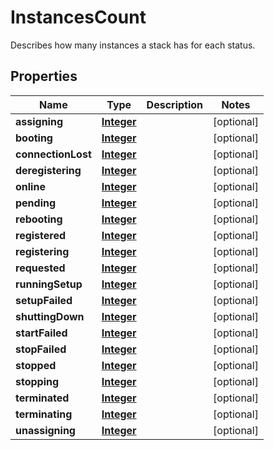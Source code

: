 

# InstancesCount

Describes how many instances a stack has for each status.

## Properties

| Name | Type | Description | Notes |
|------------ | ------------- | ------------- | -------------|
|**assigning** | [**Integer**](Integer.md) |  |  [optional] |
|**booting** | [**Integer**](Integer.md) |  |  [optional] |
|**connectionLost** | [**Integer**](Integer.md) |  |  [optional] |
|**deregistering** | [**Integer**](Integer.md) |  |  [optional] |
|**online** | [**Integer**](Integer.md) |  |  [optional] |
|**pending** | [**Integer**](Integer.md) |  |  [optional] |
|**rebooting** | [**Integer**](Integer.md) |  |  [optional] |
|**registered** | [**Integer**](Integer.md) |  |  [optional] |
|**registering** | [**Integer**](Integer.md) |  |  [optional] |
|**requested** | [**Integer**](Integer.md) |  |  [optional] |
|**runningSetup** | [**Integer**](Integer.md) |  |  [optional] |
|**setupFailed** | [**Integer**](Integer.md) |  |  [optional] |
|**shuttingDown** | [**Integer**](Integer.md) |  |  [optional] |
|**startFailed** | [**Integer**](Integer.md) |  |  [optional] |
|**stopFailed** | [**Integer**](Integer.md) |  |  [optional] |
|**stopped** | [**Integer**](Integer.md) |  |  [optional] |
|**stopping** | [**Integer**](Integer.md) |  |  [optional] |
|**terminated** | [**Integer**](Integer.md) |  |  [optional] |
|**terminating** | [**Integer**](Integer.md) |  |  [optional] |
|**unassigning** | [**Integer**](Integer.md) |  |  [optional] |



